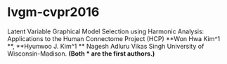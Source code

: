 # lvgm-cvpr2016
Latent Variable Graphical Model Selection using Harmonic Analysis: Applications to the Human Connectome Project (HCP) 
**Won Hwa Kim^1 **, **Hyunwoo J. Kim^1 ** Nagesh Adluru Vikas Singh University of Wisconsin-Madison.
**(Both * are the first authors.)**
